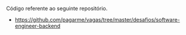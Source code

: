 Código referente ao seguinte repositório.
- https://github.com/pagarme/vagas/tree/master/desafios/software-engineer-backend
